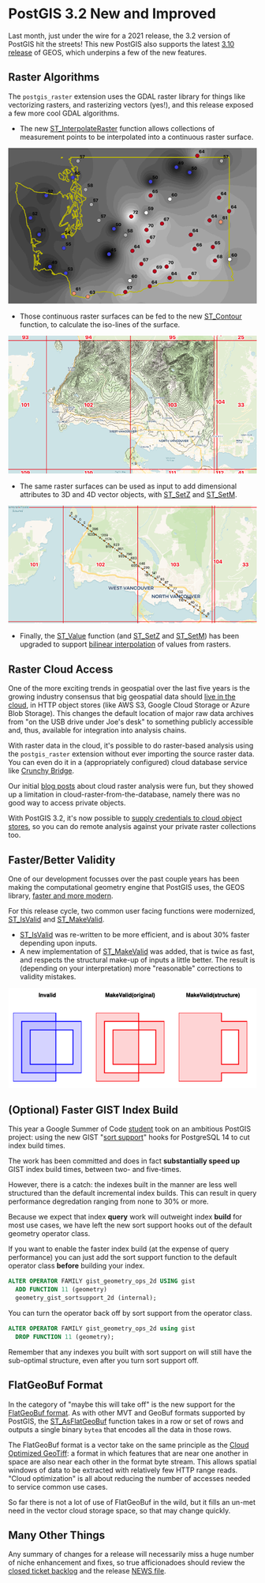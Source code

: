 # PostGIS 3.2 New and Improved

Last month, just under the wire for a 2021 release, the 3.2 version of PostGIS hit the streets! This new PostGIS also supports the latest [3.10 release](https://libgeos.org/posts/2021-10-01-geos-3-10-released/) of GEOS, which underpins a few of the new features.

## Raster Algorithms

The `postgis_raster` extension uses the GDAL raster library for things like vectorizing rasters, and rasterizing vectors (yes!), and this release exposed a few more cool GDAL algorithms.

* The new [ST_InterpolateRaster](https://postgis.net/docs/manual-3.2/RT_ST_InterpolateRaster.html) function allows collections of measurement points to be interpolated into a continuous raster surface. 

![Temperature Surface](img/wsdot_surface.png)

* Those continuous raster surfaces can be fed to the new [ST_Contour](https://postgis.net/docs/manual-3.2/RT_ST_Contour.html) function, to calculate the iso-lines of the surface.

![Contours generated at 50 meters](img/contour3.jpg)

* The same raster surfaces can be used as input to add dimensional attributes to 3D and 4D vector objects, with [ST_SetZ](http://postgis.net/docs/manual-dev/RT_ST_SetZ.html) and [ST_SetM](http://postgis.net/docs/manual-dev/RT_ST_SetM.html).

![Transect line with elevations](img/contour7.jpg)

* Finally, the [ST_Value](http://postgis.net/docs/manual-dev/RT_ST_Value.html) function (and [ST_SetZ](http://postgis.net/docs/manual-dev/RT_ST_SetZ.html) and [ST_SetM](http://postgis.net/docs/manual-dev/RT_ST_SetM.html)) has been upgraded to support [bilinear interpolation](https://en.wikipedia.org/wiki/Bilinear_interpolation) of values from rasters. 

## Raster Cloud Access

One of the more exciting trends in geospatial over the last five years is the growing industry consensus that big geospatial data should [live in the cloud](https://www.cogeo.org/), in HTTP object stores (like AWS S3, Google Cloud Storage or Azure Blob Storage). This changes the default location of major raw data archives from "on the USB drive under Joe's desk" to something publicly accessible and, thus, available for integration into analysis chains.

With raster data in the cloud, it's possible to do raster-based analysis using the `postgis_raster` extension without ever importing the source raster data. You can even do it in a (appropriately configured) cloud database service like [Crunchy Bridge](https://blog.crunchydata.com/blog/postgis-raster-and-crunchy-bridge).

Our initial [blog posts](https://blog.crunchydata.com/blog/postgis-raster-and-crunchy-bridge) about cloud raster analysis were fun, but they showed up a limitation in cloud-raster-from-the-database, namely there was no good way to access private objects. 

With PostGIS 3.2, it's now possible to [supply credentials to cloud object stores](https://blog.crunchydata.com/blog/waiting-for-postgis-3.2-secure-cloud-raster-access), so you can do remote analysis against your private raster collections too. 

## Faster/Better Validity

One of our development focusses over the past couple years has been making the computational geometry engine that PostGIS uses, the GEOS library, [faster and more modern](https://blog.crunchydata.com/blog/performance-improvements-in-geos).

For this release cycle, two common user facing functions were modernized, [ST_IsValid](https://postgis.net/docs/ST_IsValid.html) and [ST_MakeValid](https://postgis.net/docs/ST_MakeValid.html).

* [ST_IsValid](https://postgis.net/docs/ST_IsValid.html) was re-written to be more efficient, and is about 30% faster depending upon inputs.
* A new implementation of [ST_MakeValid](https://postgis.net/docs/ST_MakeValid.html) was added, that is twice as fast, and respects the structural make-up of inputs a little better. The result is (depending on your interpretation) more "reasonable" corrections to validity mistakes.

![Overlapping multi-polygon](img/overlapping-multi.jpg)


## (Optional) Faster GIST Index Build

This year a Google Summer of Code [student](https://github.com/HanwGeek) took on an ambitious PostGIS project: using the new GIST "[sort support](https://www.postgresql.org/docs/current/gist-extensibility.html)" hooks for PostgreSQL 14 to cut index build times.

The work has been committed and does in fact **substantially speed up** GIST index build times, between two- and five-times.

However, there is a catch: the indexes built in the manner are less well structured than the default incremental index builds. This can result in query performance degredation ranging from none to 30% or more.

Because we expect that index **query** work will outweight index **build** for most use cases, we have left the new sort support hooks out of the default geometry operator class. 

If you want to enable the faster index build (at the expense of query performance) you can just add the sort support function to the default operator class **before** building your index.

```sql
ALTER OPERATOR FAMILY gist_geometry_ops_2d USING gist
  ADD FUNCTION 11 (geometry)
  geometry_gist_sortsupport_2d (internal);
```

You can turn the operator back off by sort support from the operator class. 

```sql
ALTER OPERATOR FAMILY gist_geometry_ops_2d using gist
  DROP FUNCTION 11 (geometry);
```

Remember that any indexes you built with sort support on will still have the sub-optimal structure, even after you turn sort support off.


## FlatGeoBuf Format

In the category of "maybe this will take off" is the new support for the [FlatGeoBuf format](https://flatgeobuf.org/). As with other MVT and GeoBuf formats supported by PostGIS, the [ST_AsFlatGeoBuf](https://postgis.net/docs/ST_AsFlatGeobuf.html) function takes in a row or set of rows and outputs a single binary `bytea` that encodes all the data in those rows.

The FlatGeoBuf format is a vector take on the same principle as the [Cloud Optimized GeoTiff](https://www.cogeo.org/): a format in which features that are near one another in space are also near each other in the format byte stream. This allows spatial windows of data to be extracted with relatively few HTTP range reads. "Cloud optimization" is all about reducing the number of accesses needed to service common use cases.

So far there is not a lot of use of FlatGeoBuf in the wild, but it fills an un-met need in the vector cloud storage space, so that may change quickly.


## Many Other Things

Any summary of changes for a release will necessarily miss a huge number of niche enhancement and fixes, so true afficionadoes should review the [closed ticket backlog](https://trac.osgeo.org/postgis/query?status=closed&resolution=fixed&milestone=PostGIS+3.2.0&col=id&col=summary&col=milestone&col=status&col=type&col=priority&col=component&order=priority) and the release [NEWS file](https://git.osgeo.org/gitea/postgis/postgis/src/tag/3.2.0/NEWS).
